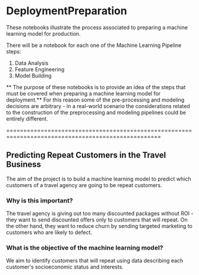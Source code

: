 # DeploymentPreparation
These notebooks illustrate the process associated to preparing a machine learning model for production.

There will be a notebook for each one of the Machine Learning Pipeline steps:

1. Data Analysis
2. Feature Engineering
3. Model Building

** The purpose of these notebooks is to provide an idea of the steps that must be covered when preparing a machine learning model for deployment.** For this reason some of the pre-processing and modeling decisions are arbitrary - in a real-world scenario the considerations related to the construction of the preprocessing and modeling pipelines could be entirely different. 

===================================================================================================


## Predicting Repeat Customers in the Travel Business

The aim of the project is to build a machine learning model to predict which customers of a travel agency are going to be repeat customers. 

### Why is this important? 

The travel agency is giving out too many discounted packages without ROI - they want to send discounted offers only to customers that will repeat. On the other hand, they want to reduce churn by sending targeted marketing to customers who are likely to defect.

### What is the objective of the machine learning model?

We aim to identify customers that will repeat using data describing each customer's socioeconomic status and interests. 
